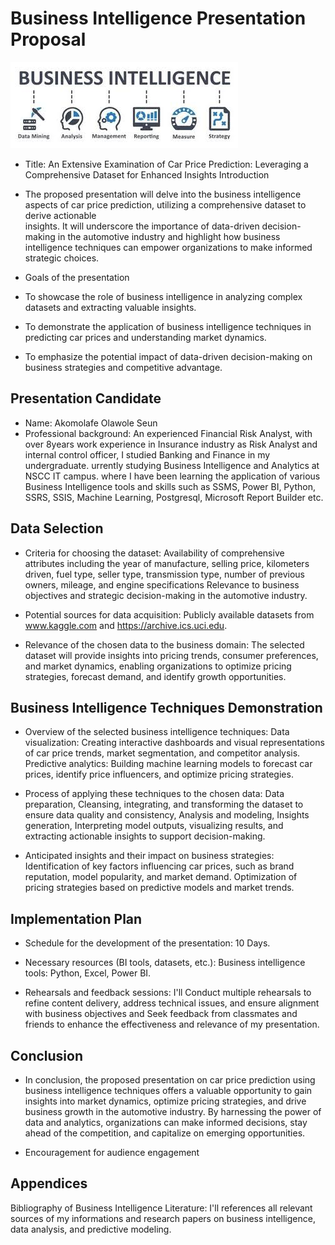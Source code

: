 # Business Intelligence Presentation Proposal
![my image](https://github.com/Benakone/Capstone_Class_2024/blob/main/Images/download.jpg?raw=true)

- Title: An Extensive Examination of Car Price Prediction: Leveraging a Comprehensive Dataset for Enhanced Insights
Introduction
- The proposed presentation will delve into the business intelligence aspects of car price prediction, utilizing a comprehensive dataset to derive actionable   
  insights. It will underscore the importance of data-driven decision-making in the automotive industry and highlight how business intelligence techniques can 
  empower organizations to make informed strategic choices.
  
- Goals of the presentation
- To showcase the role of business intelligence in analyzing complex datasets and extracting valuable insights.
- To demonstrate the application of business intelligence techniques in predicting car prices and understanding market dynamics.
- To emphasize the potential impact of data-driven decision-making on business strategies and competitive advantage.

## Presentation Candidate
- Name: Akomolafe Olawole Seun
- Professional background: An experienced Financial Risk Analyst, with over 8years work experience in Insurance industry as Risk Analyst  and internal control 
  officer, I studied Banking and Finance in my undergraduate.  urrently studying Business Intelligence and Analytics at NSCC IT campus. where I have been learning 
  the application of various Business Intelligence tools and skills such as SSMS, Power BI, Python, SSRS, SSIS, Machine Learning, Postgresql, Microsoft Report 
  Builder etc.

## Data Selection
- Criteria for choosing the dataset: Availability of comprehensive attributes including the year of manufacture, selling price, kilometers driven, fuel type, 
  seller type, transmission type, number of previous owners, mileage, and engine specifications Relevance to business objectives and strategic decision-making in 
  the automotive industry.
- Potential sources for data acquisition: Publicly available datasets from www.kaggle.com and https://archive.ics.uci.edu.
  
- Relevance of the chosen data to the business domain: The selected dataset will provide insights into pricing trends, consumer preferences, and market dynamics, 
  enabling organizations to optimize pricing strategies, forecast demand, and identify growth opportunities.

## Business Intelligence Techniques Demonstration
- Overview of the selected business intelligence techniques: 
  Data visualization: Creating interactive dashboards and visual representations of car price trends, market segmentation, and competitor analysis.
  Predictive analytics: Building machine learning models to forecast car prices, identify price influencers, and optimize pricing strategies.

- Process of applying these techniques to the chosen data: Data preparation, Cleansing, integrating, and transforming the dataset to ensure data quality and 
  consistency, Analysis and modeling, Insights generation, Interpreting model outputs, visualizing results, and extracting actionable insights to support
  decision-making.

- Anticipated insights and their impact on business strategies: Identification of key factors influencing car prices, such as brand reputation, model 
    popularity, and market demand. Optimization of pricing strategies based on predictive models and market trends.


## Implementation Plan
- Schedule for the development of the presentation: 10 Days.
  
- Necessary resources (BI tools, datasets, etc.): Business intelligence tools: Python, Excel, Power BI.
  
- Rehearsals and feedback sessions: I'll Conduct multiple rehearsals to refine content delivery, address technical issues, and ensure alignment with business 
  objectives and Seek feedback from classmates and friends to enhance the effectiveness and relevance of my presentation.


## Conclusion

- In conclusion, the proposed presentation on car price prediction using business intelligence techniques offers a valuable opportunity to gain insights into 
  market dynamics, optimize pricing strategies, and drive business growth in the automotive industry. By harnessing the power of data and analytics, organizations 
  can make informed decisions, stay ahead of the competition, and capitalize on emerging opportunities.
  
- Encouragement for audience engagement

## Appendices
Bibliography of Business Intelligence Literature:
I'll references all relevant sources of my informations and research papers on business intelligence, data analysis, and predictive modeling.
